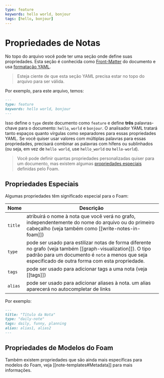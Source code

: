 ```yaml
---
type: feature
keywords: hello world, bonjour
tags: [hello, bonjour]
---
```


# Propriedades de Notas

No topo do arquivo você pode ter uma seção onde define suas propriedades. Esta seção é conhecida como [Front-Matter](https://learn.cloudcannon.com/jekyll/introduction-to-jekyll-front-matter/) do documento e usa [formatação YAML](https://www.codeproject.com/Articles/1214409/Learn-YAML-in-five-minutes).

> Esteja ciente de que esta seção YAML precisa estar no topo do arquivo para ser válida.

Por exemplo, para este arquivo, temos:

```markdown
---
type: feature
keywords: hello world, bonjour
---
```

Isso define o `type` deste documento como `feature` e define **três** palavras-chave para o documento: `hello`, `world` e `bonjour`. O analisador YAML tratará tanto espaços quanto vírgulas como separadores para essas propriedades YAML. Se você quiser usar valores com múltiplas palavras para essas propriedades, precisará combinar as palavras com hífens ou sublinhados (ou seja, em vez de `hello world`, use `hello_world` ou `hello-world`).

> Você pode definir quantas propriedades personalizadas quiser para um documento, mas existem algumas [propriedades especiais](#propriedades-especiais) definidas pelo Foam.

## Propriedades Especiais

Algumas propriedades têm significado especial para o Foam:

| Nome    | Descrição                                                                                                                                                                      |
| ------- | -------------------------------------------------------------------------------------------------------------------------------------------------------------------------------- |
| `title` | atribuirá o nome à nota que você verá no grafo, independentemente do nome do arquivo ou do primeiro cabeçalho (veja também como [[write-notes-in-foam]])                       |
| `type`  | pode ser usado para estilizar notas de forma diferente no grafo (veja também [[graph-visualization]]). O tipo padrão para um documento é `note` a menos que seja especificado de outra forma com esta propriedade. |
| `tags`  | pode ser usado para adicionar tags a uma nota (veja [[tags]])                                                                                                                                 |
| `alias` | pode ser usado para adicionar aliases à nota. um alias aparecerá no autocompletar de links                                                                                         |

Por exemplo:

```markdown
---
title: "Título da Nota"
type: "daily-note"
tags: daily, funny, planning
alias: alias1, alias2
---
```

## Propriedades de Modelos do Foam

Também existem propriedades que são ainda mais específicas para modelos do Foam, veja [[note-templates#Metadata]] para mais informações.


